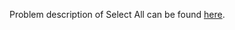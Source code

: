 Problem description of Select All can be found
[here](https://www.hackerrank.com/challenges/select-all-sql/problem).

